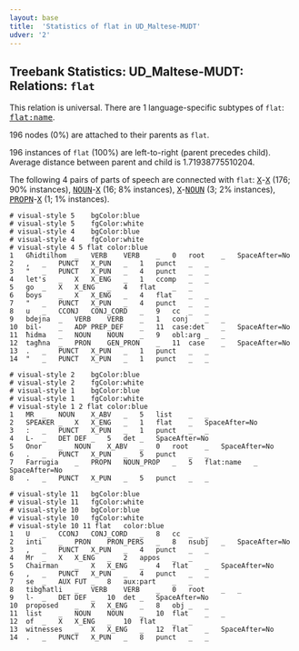 ```yaml
---
layout: base
title:  'Statistics of flat in UD_Maltese-MUDT'
udver: '2'
---
```


## Treebank Statistics: UD_Maltese-MUDT: Relations: `flat`

This relation is universal.
There are 1 language-specific subtypes of `flat`: <tt><a href="mt_mudt-dep-flat-name.html">flat:name</a></tt>.

196 nodes (0%) are attached to their parents as `flat`.

196 instances of `flat` (100%) are left-to-right (parent precedes child).
Average distance between parent and child is 1.71938775510204.

The following 4 pairs of parts of speech are connected with `flat`: <tt><a href="mt_mudt-pos-X.html">X</a></tt>-<tt><a href="mt_mudt-pos-X.html">X</a></tt> (176; 90% instances), <tt><a href="mt_mudt-pos-NOUN.html">NOUN</a></tt>-<tt><a href="mt_mudt-pos-X.html">X</a></tt> (16; 8% instances), <tt><a href="mt_mudt-pos-X.html">X</a></tt>-<tt><a href="mt_mudt-pos-NOUN.html">NOUN</a></tt> (3; 2% instances), <tt><a href="mt_mudt-pos-PROPN.html">PROPN</a></tt>-<tt><a href="mt_mudt-pos-X.html">X</a></tt> (1; 1% instances).


~~~ conllu
# visual-style 5	bgColor:blue
# visual-style 5	fgColor:white
# visual-style 4	bgColor:blue
# visual-style 4	fgColor:white
# visual-style 4 5 flat	color:blue
1	Għidtilhom	_	VERB	VERB	_	0	root	_	SpaceAfter=No
2	,	_	PUNCT	X_PUN	_	1	punct	_	_
3	"	_	PUNCT	X_PUN	_	4	punct	_	_
4	let's	_	X	X_ENG	_	1	ccomp	_	_
5	go	_	X	X_ENG	_	4	flat	_	_
6	boys	_	X	X_ENG	_	4	flat	_	_
7	"	_	PUNCT	X_PUN	_	4	punct	_	_
8	u	_	CCONJ	CONJ_CORD	_	9	cc	_	_
9	bdejna	_	VERB	VERB	_	1	conj	_	_
10	bil-	_	ADP	PREP_DEF	_	11	case:det	_	SpaceAfter=No
11	ħidma	_	NOUN	NOUN	_	9	obl:arg	_	_
12	tagħna	_	PRON	GEN_PRON	_	11	case	_	SpaceAfter=No
13	.	_	PUNCT	X_PUN	_	1	punct	_	_
14	"	_	PUNCT	X_PUN	_	1	punct	_	_

~~~


~~~ conllu
# visual-style 2	bgColor:blue
# visual-style 2	fgColor:white
# visual-style 1	bgColor:blue
# visual-style 1	fgColor:white
# visual-style 1 2 flat	color:blue
1	MR	_	NOUN	X_ABV	_	5	list	_	_
2	SPEAKER	_	X	X_ENG	_	1	flat	_	SpaceAfter=No
3	:	_	PUNCT	X_PUN	_	1	punct	_	_
4	L-	_	DET	DEF	_	5	det	_	SpaceAfter=No
5	Onor	_	NOUN	X_ABV	_	0	root	_	SpaceAfter=No
6	.	_	PUNCT	X_PUN	_	5	punct	_	_
7	Farrugia	_	PROPN	NOUN_PROP	_	5	flat:name	_	SpaceAfter=No
8	.	_	PUNCT	X_PUN	_	5	punct	_	_

~~~


~~~ conllu
# visual-style 11	bgColor:blue
# visual-style 11	fgColor:white
# visual-style 10	bgColor:blue
# visual-style 10	fgColor:white
# visual-style 10 11 flat	color:blue
1	U	_	CCONJ	CONJ_CORD	_	8	cc	_	_
2	inti	_	PRON	PRON_PERS	_	8	nsubj	_	SpaceAfter=No
3	,	_	PUNCT	X_PUN	_	4	punct	_	_
4	Mr	_	X	X_ENG	_	2	appos	_	_
5	Chairman	_	X	X_ENG	_	4	flat	_	SpaceAfter=No
6	,	_	PUNCT	X_PUN	_	4	punct	_	_
7	se	_	AUX	FUT	_	8	aux:part	_	_
8	tibgħatli	_	VERB	VERB	_	0	root	_	_
9	l-	_	DET	DEF	_	10	det	_	SpaceAfter=No
10	proposed	_	X	X_ENG	_	8	obj	_	_
11	list	_	NOUN	NOUN	_	10	flat	_	_
12	of	_	X	X_ENG	_	10	flat	_	_
13	witnesses	_	X	X_ENG	_	12	flat	_	SpaceAfter=No
14	.	_	PUNCT	X_PUN	_	8	punct	_	_

~~~


